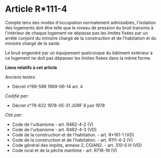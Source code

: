 # Article R*111-4

Compte tenu des modes d'occupation normalement admissibles, l'isolation des logements doit être telle que le niveau de
pression du bruit transmis à l'intérieur de chaque logement ne dépasse pas les limites fixées par un arrêté conjoint du
ministre chargé de la construction et de l'habitation et du ministre chargé de la santé.

Le bruit engendré par un équipement quelconque du bâtiment extérieur à ce logement ne doit pas dépasser les limites fixées
dans la même forme.

**Liens relatifs à cet article**

_Anciens textes_:

  - Décret n°69-596 1969-06-14 art. 4

_Codifié par_:

  - Décret n°78-622 1978-05-31 JORF 8 juin 1978

_Cité par_:

  - Code de l'urbanisme - art. R462-4-2 (V)
  - Code de l'urbanisme - art. R462-4-3 (VD)
  - Code de la construction et de l'habitation. - art. R*161-1 (VD)
  - Code de la construction et de l'habitation. - art. R111-4-2 (V)
  - Code général des impôts, annexe 2, CGIAN2. - art. 310-0 H (VD)
  - Code rural et de la pêche maritime - art. R716-19 (V)
